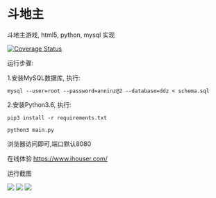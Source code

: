 # 斗地主
斗地主游戏, html5, python, mysql 实现

[![Coverage Status](https://coveralls.io/repos/github/mailgyc/doudizhu/badge.svg?branch=master)](https://coveralls.io/github/mailgyc/doudizhu?branch=master)

运行步骤:

1.安装MySQL数据库, 执行:

    mysql --user=root --password=anninz@2 --database=ddz < schema.sql

2.安装Python3.6, 执行:

    pip3 install -r requirements.txt

    python3 main.py

浏览器访问即可,端口默认8080

在线体验 <https://www.ihouser.com/>

运行截图

![](https://raw.githubusercontent.com/mailgyc/doudizhu/master/screenshot/a.png)
![](https://raw.githubusercontent.com/mailgyc/doudizhu/master/screenshot/c.png)
![](https://raw.githubusercontent.com/mailgyc/doudizhu/master/screenshot/d.png)
